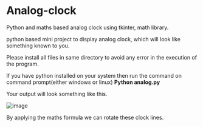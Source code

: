 # Analog-clock
Python and maths based analog clock using tkinter, math library.

python based mini project to display analog clock, which will look like something known to you.

Please install all files in same directory to avoid any error in the execution of the program.

If you have python installed on your system then run the command on command prompt(either windows or linux)
**Python analog.py**

Your output will look something like this.

![image](https://user-images.githubusercontent.com/61233402/169504581-92f4aa89-470d-4582-be99-debe19e9b9b5.png)


By applying the maths formula we can rotate these clock lines.
